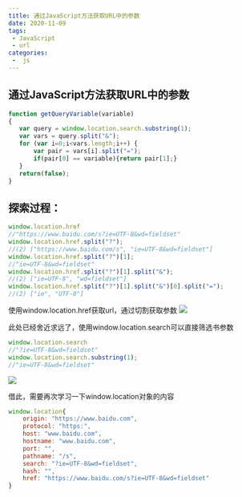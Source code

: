 ```yaml
---
title: 通过JavaScript方法获取URL中的参数
date: 2020-11-09
tags:
 - JavaScript
 - url
categories:
 -  js
---
```


## 通过JavaScript方法获取URL中的参数


```js
function getQueryVariable(variable)
{
   var query = window.location.search.substring(1);
   var vars = query.split("&");
   for (var i=0;i<vars.length;i++) {
       var pair = vars[i].split("=");
       if(pair[0] == variable){return pair[1];}
   }
   return(false);
}
```

## 探索过程：

```js
window.location.href
//"https://www.baidu.com/s?ie=UTF-8&wd=fieldset"
window.location.href.split("?");
//(2) ["https://www.baidu.com/s", "ie=UTF-8&wd=fieldset"]
window.location.href.split("?")[1];
//"ie=UTF-8&wd=fieldset"
window.location.href.split("?")[1].split("&");
//(2) ["ie=UTF-8", "wd=fieldset"]
window.location.href.split("?")[1].split("&")[0].split("=");
//(2) ["ie", "UTF-8"]
```

使用window.location.href获取url，通过切割获取参数
![](https://gitee.com/Sweny/images/raw/master/img/20201109160404.png)

此处已经舍近求远了，使用window.location.search可以直接筛选书参数


```js
window.location.search
//"?ie=UTF-8&wd=fieldset"
window.location.search.substring(1);
//"ie=UTF-8&wd=fieldset"
```
![](https://gitee.com/Sweny/images/raw/master/img/20201109171555.png)

借此，需要再次学习一下window.location对象的内容


```js
window.location{
    origin: "https://www.baidu.com",
    protocol: "https:",
    host: "www.baidu.com",
    hostname: "www.baidu.com",
    port: "",
    pathname: "/s",
    search: "?ie=UTF-8&wd=fieldset",
    hash: "",
    href: "https://www.baidu.com/s?ie=UTF-8&wd=fieldset"
}
```
